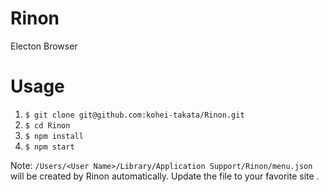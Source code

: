 # Rinon
Electon Browser

# Usage
1. `$ git clone git@github.com:kohei-takata/Rinon.git`
2. `$ cd Rinon`
3. `$ npm install`
4. `$ npm start`

Note: `/Users/<User Name>/Library/Application Support/Rinon/menu.json` will be created by Rinon automatically.
Update the file to your favorite site .
